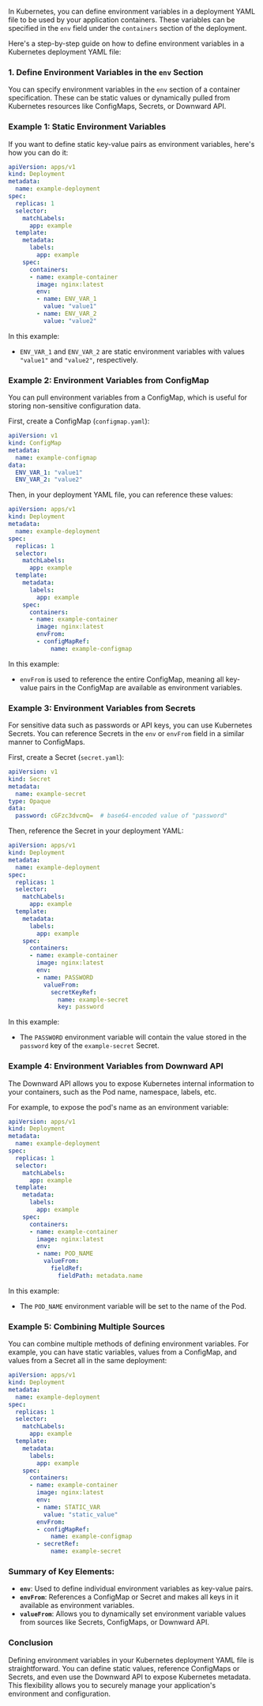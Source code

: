 In Kubernetes, you can define environment variables in a deployment YAML file to be used by your application containers. These variables can be specified in the `env` field under the `containers` section of the deployment.

Here's a step-by-step guide on how to define environment variables in a Kubernetes deployment YAML file:

### 1. **Define Environment Variables in the `env` Section**
You can specify environment variables in the `env` section of a container specification. These can be static values or dynamically pulled from Kubernetes resources like ConfigMaps, Secrets, or Downward API.

### Example 1: **Static Environment Variables**
If you want to define static key-value pairs as environment variables, here's how you can do it:

```yaml
apiVersion: apps/v1
kind: Deployment
metadata:
  name: example-deployment
spec:
  replicas: 1
  selector:
    matchLabels:
      app: example
  template:
    metadata:
      labels:
        app: example
    spec:
      containers:
      - name: example-container
        image: nginx:latest
        env:
        - name: ENV_VAR_1
          value: "value1"
        - name: ENV_VAR_2
          value: "value2"
```

In this example:
- `ENV_VAR_1` and `ENV_VAR_2` are static environment variables with values `"value1"` and `"value2"`, respectively.

### Example 2: **Environment Variables from ConfigMap**
You can pull environment variables from a ConfigMap, which is useful for storing non-sensitive configuration data.

First, create a ConfigMap (`configmap.yaml`):

```yaml
apiVersion: v1
kind: ConfigMap
metadata:
  name: example-configmap
data:
  ENV_VAR_1: "value1"
  ENV_VAR_2: "value2"
```

Then, in your deployment YAML file, you can reference these values:

```yaml
apiVersion: apps/v1
kind: Deployment
metadata:
  name: example-deployment
spec:
  replicas: 1
  selector:
    matchLabels:
      app: example
  template:
    metadata:
      labels:
        app: example
    spec:
      containers:
      - name: example-container
        image: nginx:latest
        envFrom:
        - configMapRef:
            name: example-configmap
```

In this example:
- `envFrom` is used to reference the entire ConfigMap, meaning all key-value pairs in the ConfigMap are available as environment variables.

### Example 3: **Environment Variables from Secrets**
For sensitive data such as passwords or API keys, you can use Kubernetes Secrets. You can reference Secrets in the `env` or `envFrom` field in a similar manner to ConfigMaps.

First, create a Secret (`secret.yaml`):

```yaml
apiVersion: v1
kind: Secret
metadata:
  name: example-secret
type: Opaque
data:
  password: cGFzc3dvcmQ=  # base64-encoded value of "password"
```

Then, reference the Secret in your deployment YAML:

```yaml
apiVersion: apps/v1
kind: Deployment
metadata:
  name: example-deployment
spec:
  replicas: 1
  selector:
    matchLabels:
      app: example
  template:
    metadata:
      labels:
        app: example
    spec:
      containers:
      - name: example-container
        image: nginx:latest
        env:
        - name: PASSWORD
          valueFrom:
            secretKeyRef:
              name: example-secret
              key: password
```

In this example:
- The `PASSWORD` environment variable will contain the value stored in the `password` key of the `example-secret` Secret.

### Example 4: **Environment Variables from Downward API**
The Downward API allows you to expose Kubernetes internal information to your containers, such as the Pod name, namespace, labels, etc.

For example, to expose the pod's name as an environment variable:

```yaml
apiVersion: apps/v1
kind: Deployment
metadata:
  name: example-deployment
spec:
  replicas: 1
  selector:
    matchLabels:
      app: example
  template:
    metadata:
      labels:
        app: example
    spec:
      containers:
      - name: example-container
        image: nginx:latest
        env:
        - name: POD_NAME
          valueFrom:
            fieldRef:
              fieldPath: metadata.name
```

In this example:
- The `POD_NAME` environment variable will be set to the name of the Pod.

### Example 5: **Combining Multiple Sources**
You can combine multiple methods of defining environment variables. For example, you can have static variables, values from a ConfigMap, and values from a Secret all in the same deployment:

```yaml
apiVersion: apps/v1
kind: Deployment
metadata:
  name: example-deployment
spec:
  replicas: 1
  selector:
    matchLabels:
      app: example
  template:
    metadata:
      labels:
        app: example
    spec:
      containers:
      - name: example-container
        image: nginx:latest
        env:
        - name: STATIC_VAR
          value: "static_value"
        envFrom:
        - configMapRef:
            name: example-configmap
        - secretRef:
            name: example-secret
```

### Summary of Key Elements:
- **`env`**: Used to define individual environment variables as key-value pairs.
- **`envFrom`**: References a ConfigMap or Secret and makes all keys in it available as environment variables.
- **`valueFrom`**: Allows you to dynamically set environment variable values from sources like Secrets, ConfigMaps, or Downward API.

### Conclusion
Defining environment variables in your Kubernetes deployment YAML file is straightforward. You can define static values, reference ConfigMaps or Secrets, and even use the Downward API to expose Kubernetes metadata. This flexibility allows you to securely manage your application's environment and configuration.
